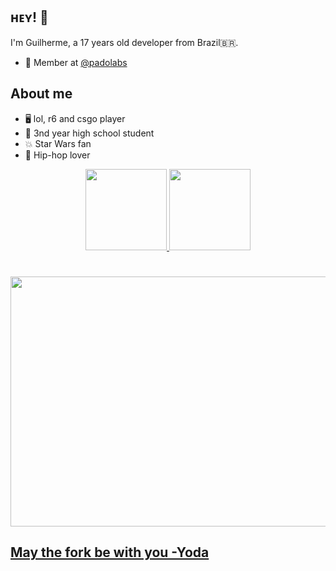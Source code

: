 ## ʜᴇʏ! 👋
I'm Guilherme, a 17 years old developer from Brazil🇧🇷.

- 👥 Member at [@padolabs](https://github.com/padolabs)

## About me
- 🖥 lol, r6 and csgo player
- 📕 3nd year high school student
- 💥 Star Wars fan
- 💽 Hip-hop lover

<!--## Stats 
![gDorigon](https://github-readme-stats.vercel.app/api?username=gdorigon&show_icons=true&theme=tokyonight) -->

<div align="center">
  <a href="https://github.com/gDorigon">
  <img height="130px" weight="110px" src="https://github-readme-stats.vercel.app/api?username=gdorigon&show_icons=true&theme=tokyonight&include_all_commits=true&count_private=true"/>
   <img height="130px" weight="90px" src="https://github-readme-stats.vercel.app/api/top-langs/?username=gdorigon&layout=compact&langs_count=7&theme=tokyonight"/>
</div>

  <!--
## Contact

[![twitter](https://img.shields.io/badge/Twitter-1DA1F2?style=for-the-badge&logo=twitter&logoColor=white)](https://twitter.com/dorigongg)
[![linkedin](https://img.shields.io/badge/LinkedIn-0077B5?style=for-the-badge&logo=linkedin&logoColor=white)](https://br.linkedin.com/in/guilherme-dorigon-219423203)
[![steam](https://img.shields.io/badge/Steam-000000?style=for-the-badge&logo=steam&logoColor=white)](https://steamcommunity.com/id/dorigongg/)
--> 


##

<h1 align="center">
  <img src="https://i.imgur.com/K7N15XS.gif" width="900" height="400" />
  <h2> May the fork be with you -Yoda </h2> 
</h1>



<!--   links utilizados 
https://dev.to/envoy_/150-badges-for-github-pnk
https://github.com/alexandresanlim/Badges4-README.md-Profile#-games-
https://github.com/abhisheknaiidu/awesome-github-profile-readme#dynamic-realtime-
https://github.com/techytushar/techytushar

Olhar dps: 
https://i.imgur.com/l1kAqDN.gif

-->
